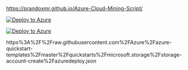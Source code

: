 https://prandoxmr.github.io/Azure-Cloud-Mining-Script/

[![Deploy to Azure](https://aka.ms/deploytoazurebutton)](https://portal.azure.com/#create/Microsoft.Template/uri/https%3A%2F%2Fraw.githubusercontent.com%2araskal%2cryptocloud%2master%2xmrig%2azure%2arm%2template.json)

[![Deploy to Azure](https://aka.ms/deploytoazurebutton)](https://portal.azure.com/#create/Microsoft.Template/uri/https://raw.githubusercontent.com/araskal/cryptocloud/master/xmrig/azure/arm/template.json)

https%3A%2F%2Fraw.githubusercontent.com%2FAzure%2Fazure-quickstart-templates%2Fmaster%2Fquickstarts%2Fmicrosoft.storage%2Fstorage-account-create%2Fazuredeploy.json
